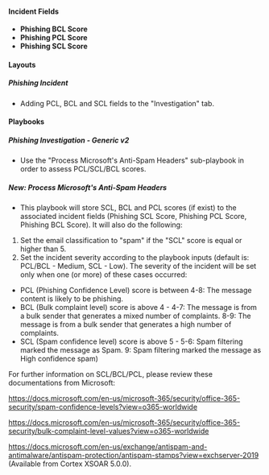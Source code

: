 
#### Incident Fields
- **Phishing BCL Score**
- **Phishing PCL Score**
- **Phishing SCL Score**

#### Layouts
##### Phishing Incident
- Adding PCL, BCL and SCL fields to the "Investigation" tab.

#### Playbooks
##### Phishing Investigation - Generic v2
- Use the "Process Microsoft's Anti-Spam Headers" sub-playbook in order to assess PCL/SCL/BCL scores.
##### New: Process Microsoft's Anti-Spam Headers
- This playbook will store SCL, BCL and PCL scores (if exist) to the associated incident fields (Phishing SCL Score, Phishing PCL Score, Phishing BCL Score).
It will also do the following:
1) Set the email classification to "spam" if the "SCL" score is equal or higher than 5.
2) Set the incident severity according to the playbook inputs (default is: PCL/BCL - Medium, SCL - Low). The severity of the incident will be set only when one (or more) of these cases occurred:
- PCL (Phishing Confidence Level) score is between 4-8: The message content is likely to be phishing.
- BCL (Bulk complaint level) score is above 4 -  4-7: The message is from a bulk sender that generates a mixed number of complaints. 8-9: The message is from a bulk sender that generates a high number of complaints.
- SCL (Spam confidence level) score is above 5 - 5-6: Spam filtering marked the message as Spam. 9: Spam filtering marked the message as High confidence spam)

For further information on SCL/BCL/PCL, please review these documentations from Microsoft:

https://docs.microsoft.com/en-us/microsoft-365/security/office-365-security/spam-confidence-levels?view=o365-worldwide

https://docs.microsoft.com/en-us/microsoft-365/security/office-365-security/bulk-complaint-level-values?view=o365-worldwide

https://docs.microsoft.com/en-us/exchange/antispam-and-antimalware/antispam-protection/antispam-stamps?view=exchserver-2019 (Available from Cortex XSOAR 5.0.0).
